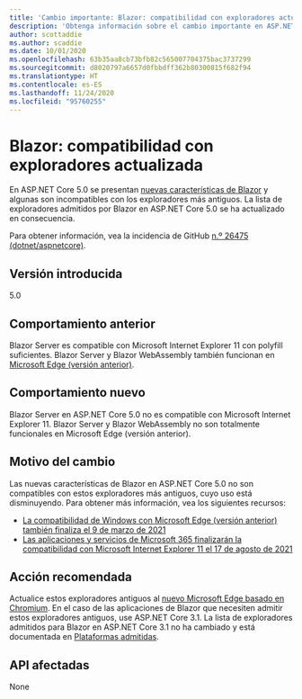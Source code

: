 ```yaml
---
title: 'Cambio importante: Blazor: compatibilidad con exploradores actualizada'
description: 'Obtenga información sobre el cambio importante en ASP.NET Core 5.0 titulado Blazor: compatibilidad con exploradores actualizada'
author: scottaddie
ms.author: scaddie
ms.date: 10/01/2020
ms.openlocfilehash: 63b35aa8cb73bfb82c565007704375bac3737299
ms.sourcegitcommit: d8020797a6657d0fbbdff362b80300815f682f94
ms.translationtype: HT
ms.contentlocale: es-ES
ms.lasthandoff: 11/24/2020
ms.locfileid: "95760255"
---
```

# <a name="blazor-updated-browser-support"></a>Blazor: compatibilidad con exploradores actualizada

En ASP.NET Core 5.0 se presentan [nuevas características de Blazor](https://github.com/dotnet/aspnetcore/issues/21514) y algunas son incompatibles con los exploradores más antiguos. La lista de exploradores admitidos por Blazor en ASP.NET Core 5.0 se ha actualizado en consecuencia.

Para obtener información, vea la incidencia de GitHub [n.º 26475 (dotnet/aspnetcore)](https://github.com/dotnet/aspnetcore/issues/26475).

## <a name="version-introduced"></a>Versión introducida

5.0

## <a name="old-behavior"></a>Comportamiento anterior

Blazor Server es compatible con Microsoft Internet Explorer 11 con polyfill suficientes. Blazor Server y Blazor WebAssembly también funcionan en [Microsoft Edge (versión anterior)](https://support.microsoft.com/help/4533505/what-is-microsoft-edge-legacy).

## <a name="new-behavior"></a>Comportamiento nuevo

Blazor Server en ASP.NET Core 5.0 no es compatible con Microsoft Internet Explorer 11. Blazor Server y Blazor WebAssembly no son totalmente funcionales en Microsoft Edge (versión anterior).

## <a name="reason-for-change"></a>Motivo del cambio

Las nuevas características de Blazor en ASP.NET Core 5.0 no son compatibles con estos exploradores más antiguos, cuyo uso está disminuyendo. Para obtener más información, vea los siguientes recursos:

* [La compatibilidad de Windows con Microsoft Edge (versión anterior) también finaliza el 9 de marzo de 2021](https://support.microsoft.com/help/4533505/what-is-microsoft-edge-legacy)
* [Las aplicaciones y servicios de Microsoft 365 finalizarán la compatibilidad con Microsoft Internet Explorer 11 el 17 de agosto de 2021](/lifecycle/announcements/m365-ie11-microsoft-edge-legacy)

## <a name="recommended-action"></a>Acción recomendada

Actualice estos exploradores antiguos al [nuevo Microsoft Edge basado en Chromium](https://www.microsoft.com/edge). En el caso de las aplicaciones de Blazor que necesiten admitir estos exploradores antiguos, use ASP.NET Core 3.1. La lista de exploradores admitidos para Blazor en ASP.NET Core 3.1 no ha cambiado y está documentada en [Plataformas admitidas](/aspnet/core/blazor/supported-platforms?view=aspnetcore-3.1).

## <a name="affected-apis"></a>API afectadas

None

<!--

### Category

ASP.NET Core

### Affected APIs

Not detectable via API analysis

-->
